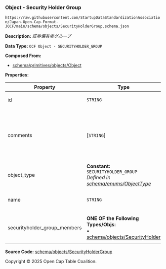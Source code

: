 ### Object - Security Holder Group

`https://raw.githubusercontent.com/StartupDataStandardizationAssociation/Japan-Open-Cap-Format-JOCF/main/schema/objects/SecurityHolderGroup.schema.json`

**Description:** _証券保有者グループ_

**Data Type:** `OCF Object - SECURITYHOLDER_GROUP`

**Composed From:**

- [schema/primitives/objects/Object](../primitives/objects/Object.md)

**Properties:**

| Property                     | Type                                                                                                    | Description                         | Required   |
| ---------------------------- | ------------------------------------------------------------------------------------------------------- | ----------------------------------- | ---------- |
| id                           | `STRING`                                                                                                | オブジェクトの識別子                          | `REQUIRED` |
| comments                     | [`STRING`]                                                                                              | オブジェクトに関連して保存されている構造化されていないテキストコメント | -          |
| object_type                  | **Constant:** `SECURITYHOLDER_GROUP`</br>_Defined in [schema/enums/ObjectType](../enums/ObjectType.md)_ | Object type field                   | `REQUIRED` |
| name                         | `STRING`                                                                                                | 証券保有者グループの名前                        | -          |
| securityholder_group_members | **ONE OF the Following Types/Objs:**</br>&bull; [schema/objects/SecurityHolder](./SecurityHolder.md)    | 証券保有者グループに属するメンバー                   | `REQUIRED` |

**Source Code:** [schema/objects/SecurityHolderGroup](../../../../schema/objects/SecurityHolderGroup.schema.json)

Copyright © 2025 Open Cap Table Coalition.
